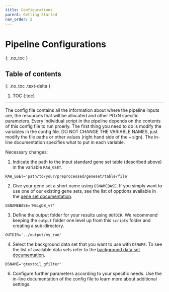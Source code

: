 ```yaml
---
title: Configurations
parent: Getting Started
nav_order: 2
---
```


# Pipeline Configurations
{: .no_toc }

## Table of contents
{: .no_toc .text-delta }

1. TOC
{:toc}

---

The config file contains all the information about where the pipeline inputs are, the resources that will be allocated and other PDxN specific parameters. Every individual script in the pipeline depends on the contents of this config file to run proerly. The first thing you need to do is modify the variables in the config file. DO NOT CHANGE THE VARIABLE NAMES, just modify the file paths or other values (right hand side of the `=` sign). The in-line documentation specifies what to put in each variable. 

Necessary changes:
1. Indicate the path to the input standard gene set table (described above) in the variable `RAW_GSET`.

```{bash}
RAW_GSET='path/to/your/preprocessed/geneset/table/file'
```

2. Give your gene set a short name using `GSNAMEBASE`. If you simply want to use one of our existing gene sets, see the list of opptions available in the [gene set documentation](https://github.com/hidelab/PDxN_2.0/tree/main/analysis/pipeline_pdxn_2.0/input/gene_sets#gene-sets-description).

```{bash}
GSNAMEBASE='MSigDB_v7'
```

3. Define the output folder for your results using `OUTDIR`. We recommend keeping the `output` folder one level up from this `scripts` folder and creating a sub-directory.
```{bash}
OUTDIR='../output/my_run'
```

4. Select the background data set that you want to use with `DSNAME`. To see the list of available data sets refer to the [background data set documentation](https://github.com/hidelab/PDxN_2.0/tree/main/analysis/pipeline_pdxn_2.0/input/gene_expression#background-gene-expression-datasets-description).
```{bash}
DSNAME='gtextoil_gfilter'
```

6. Configure further parameters according to your specific needs. Use the in-line documentation of the config file to learn more about additional settings. 
